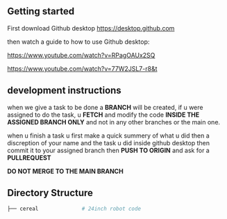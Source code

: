

## Getting started
First download Github desktop 
https://desktop.github.com

then watch a guide to how to use Github desktop:

https://www.youtube.com/watch?v=RPagOAUx2SQ

https://www.youtube.com/watch?v=77W2JSL7-r8&t

## development instructions
when we give a task to be done a **BRANCH** will be created, if u were assigned to do the task,
u **FETCH** and modify the code **INSIDE THE ASSIGNED BRANCH ONLY** and not in any other branches or the main one.

when u finish a task u first make a quick summery of what u did then a discreption of your name and the task u did inside github desktop
then commit it to your assigned branch then **PUSH TO ORIGIN** and ask for a **PULLREQUEST**

**DO NOT MERGE TO THE MAIN BRANCH**

## Directory Structure
```bash
├── cereal              # 24inch robot code
```
